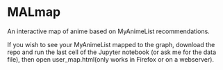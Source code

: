 # MALmap
An interactive map of anime based on MyAnimeList recommendations.

If you wish to see your MyAnimeList mapped to the graph, download the repo and run the last cell of the Jupyter notebook (or ask me for the data file), then open user_map.html(only works in Firefox or on a webserver).
